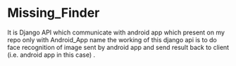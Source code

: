 # Missing_Finder
It is Django API which communicate with android app which present on my repo only with Android_App name the working of this django api is to do face recognition of image sent by android app and send result back to client (i.e. android app in this case) .
